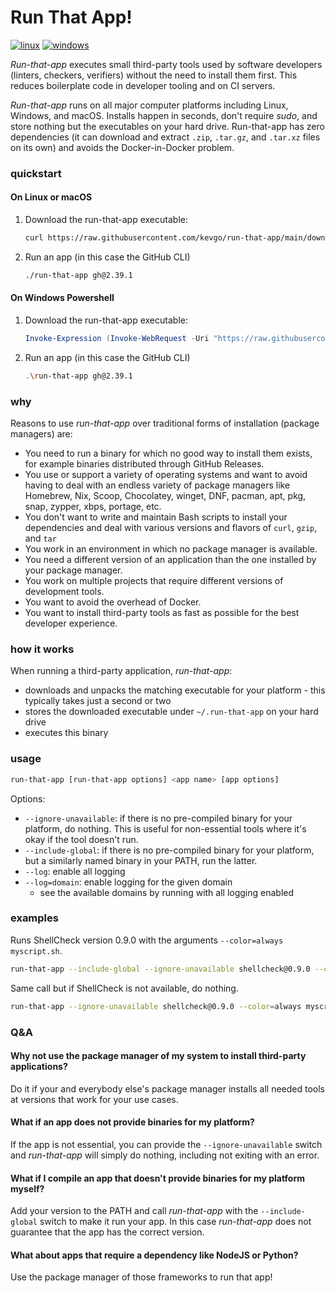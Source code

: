 # Run That App!

[![linux](https://github.com/kevgo/run-that-app/actions/workflows/ci_linux.yml/badge.svg)](https://github.com/kevgo/run-that-app/actions/workflows/ci_linux.yml)
[![windows](https://github.com/kevgo/run-that-app/actions/workflows/ci_windows.yml/badge.svg)](https://github.com/kevgo/run-that-app/actions/workflows/ci_windows.yml)

_Run-that-app_ executes small third-party tools used by software developers
(linters, checkers, verifiers) without the need to install them first. This
reduces boilerplate code in developer tooling and on CI servers.

_Run-that-app_ runs on all major computer platforms including Linux, Windows,
and macOS. Installs happen in seconds, don't require _sudo_, and store nothing
but the executables on your hard drive. Run-that-app has zero dependencies (it
can download and extract `.zip`, `.tar.gz`, and `.tar.xz` files on its own) and
avoids the Docker-in-Docker problem.

### quickstart

#### On Linux or macOS

1. Download the run-that-app executable:

   ```bash
   curl https://raw.githubusercontent.com/kevgo/run-that-app/main/download.sh | sh
   ```

2. Run an app (in this case the GitHub CLI)

   ```bash
   ./run-that-app gh@2.39.1
   ```

#### On Windows Powershell

1. Download the run-that-app executable:

   ```powershell
   Invoke-Expression (Invoke-WebRequest -Uri "https://raw.githubusercontent.com/kevgo/run-that-app/main/download.ps1" -UseBasicParsing).Content
   ```

2. Run an app (in this case the GitHub CLI)

   ```bash
   .\run-that-app gh@2.39.1
   ```

### why

Reasons to use _run-that-app_ over traditional forms of installation (package
managers) are:

- You need to run a binary for which no good way to install them exists, for
  example binaries distributed through GitHub Releases.
- You use or support a variety of operating systems and want to avoid having to
  deal with an endless variety of package managers like Homebrew, Nix, Scoop,
  Chocolatey, winget, DNF, pacman, apt, pkg, snap, zypper, xbps, portage, etc.
- You don't want to write and maintain Bash scripts to install your dependencies
  and deal with various versions and flavors of `curl`, `gzip`, and `tar`
- You work in an environment in which no package manager is available.
- You need a different version of an application than the one installed by your
  package manager.
- You work on multiple projects that require different versions of development
  tools.
- You want to avoid the overhead of Docker.
- You want to install third-party tools as fast as possible for the best
  developer experience.

### how it works

When running a third-party application, _run-that-app_:

- downloads and unpacks the matching executable for your platform - this
  typically takes just a second or two
- stores the downloaded executable under `~/.run-that-app` on your hard drive
- executes this binary

### usage

```bash
run-that-app [run-that-app options] <app name> [app options]
```

Options:

- `--ignore-unavailable`: if there is no pre-compiled binary for your platform,
  do nothing. This is useful for non-essential tools where it's okay if the tool
  doesn't run.
- `--include-global`: if there is no pre-compiled binary for your platform, but
  a similarly named binary in your PATH, run the latter.
- `--log`: enable all logging
- `--log=domain`: enable logging for the given domain
  - see the available domains by running with all logging enabled

### examples

Runs ShellCheck version 0.9.0 with the arguments `--color=always myscript.sh`.

```bash
run-that-app --include-global --ignore-unavailable shellcheck@0.9.0 --color=always myscript.sh
```

Same call but if ShellCheck is not available, do nothing.

```bash
run-that-app --ignore-unavailable shellcheck@0.9.0 --color=always myscript.sh
```

### Q&A

#### Why not use the package manager of my system to install third-party applications?

Do it if your and everybody else's package manager installs all needed tools at
versions that work for your use cases.

#### What if an app does not provide binaries for my platform?

If the app is not essential, you can provide the `--ignore-unavailable` switch
and _run-that-app_ will simply do nothing, including not exiting with an error.

#### What if I compile an app that doesn't provide binaries for my platform myself?

Add your version to the PATH and call _run-that-app_ with the `--include-global`
switch to make it run your app. In this case _run-that-app_ does not guarantee
that the app has the correct version.

#### What about apps that require a dependency like NodeJS or Python?

Use the package manager of those frameworks to run that app!
